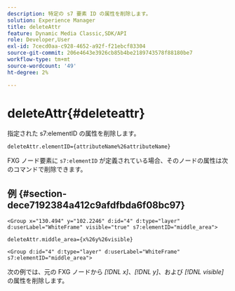 ```yaml
---
description: 特定の s7 要素 ID の属性を削除します。
solution: Experience Manager
title: deleteAttr
feature: Dynamic Media Classic,SDK/API
role: Developer,User
exl-id: 7cecd0aa-c928-4652-a92f-f21ebcf83304
source-git-commit: 206e4643e3926cb85b4be2189743578f88180be7
workflow-type: tm+mt
source-wordcount: '49'
ht-degree: 2%

---
```


# deleteAttr{#deleteattr}

指定された s7:elementID の属性を削除します。

`deleteAttr.elementID={attributeName%26attributeName}`

FXG ノード要素に `s7:elementID` が定義されている場合、そのノードの属性は次のコマンドで削除できます。

## 例 {#section-dece7192384a412c9afdfbda6f08bc97}

`<Group x="130.494" y="102.2246" d:id="4" d:type="layer" d:userLabel="WhiteFrame" visible="true" s7:elementID="middle_area">`

`deleteAttr.middle_area={x%26y%26visible}`

`<Group d:id="4" d:type="layer" d:userLabel="WhiteFrame" s7:elementID="middle_area">`

次の例では、元の FXG ノードから *[!DNL x]*、*[!DNL y]*、および *[!DNL visible]* の属性を削除します。
